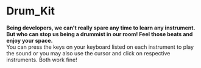 # Drum_Kit
**Being developers, we can't really spare any time to learn any instrument. But who can stop us being a drummist in our room! Feel those beats and enjoy your space.**
<br>
You can press the keys on your keyboard listed on each instrument to play the sound or you may also use the cursor and click on respective instruments. Both work fine!
